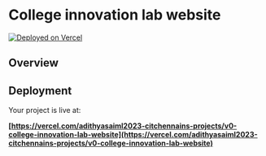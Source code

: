 # College innovation lab website



[![Deployed on Vercel](https://img.shields.io/badge/Deployed%20on-Vercel-black?style=for-the-badge&logo=vercel)](https://vercel.com/adithyasaiml2023-citchennains-projects/v0-college-innovation-lab-website)

## Overview


## Deployment

Your project is live at:

**[https://vercel.com/adithyasaiml2023-citchennains-projects/v0-college-innovation-lab-website](https://vercel.com/adithyasaiml2023-citchennains-projects/v0-college-innovation-lab-website)**


